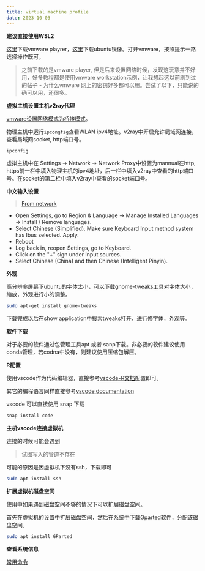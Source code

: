 ```yaml
---
title: virtual machine profile
date: 2023-10-03
---
```


**建议直接使用WSL2**


[这里](https://www.vmware.com/products/workstation-player/workstation-player-evaluation.html)下载vmware playrer，[这里](https://ubuntu.com/download/desktop)下载ubuntu镜像。打开vmware，按照提示一路选择操作既可。

>之前下载的是vmware player, 但是后来设置网络时候，发现这玩意并不好用，好多教程都是使用vmware workstation示例，让我想起这以前刷到过的帖子 - 为什么vmware 网上的密钥好多都可以用。尝试了以下，只能说的确可以用，还很多。

**虚拟主机设置主机v2ray代理**

[vmware设置网络模式为桥接模式](https://segmentfault.com/a/1190000039918994)。

物理主机中运行`ipcongfig`查看WLAN ipv4地址。v2ray中开启允许局域网连接，查看局域网socket, http端口号。

```cmd
ipconfig
```

虚拟主机中在 Settings -> Network -> Network Proxy中设置为mannual在http, https前一栏中填入物理主机的ipv4地址，后一栏中填入v2ray中查看的http端口号。在socket的第二栏中填入v2ray中查看的socket端口号。

**中文输入设置**

> [From network](https://askubuntu.com/questions/1408873/ubuntu-22-04-chinese-simplified-pinyin-input-support)

- Open Settings, go to Region & Language -> Manage Installed Languages -> Install / Remove languages.
- Select Chinese (Simplified). Make sure Keyboard Input method system has Ibus selected. Apply.
- Reboot
- Log back in, reopen Settings, go to Keyboard.
- Click on the "+" sign under Input sources.
- Select Chinese (China) and then Chinese (Intelligent Pinyin).

**外观**

高分辨率屏幕下ubuntu的字体太小，可以下载gnome-tweaks工具对字体大小，缩放，外观进行小的调整。

```bash
sudo apt-get install gnome-tweaks
```

下载完成以后在show application中搜索tweaks打开，进行修字体，外观等。

**软件下载**

对于必要的软件通过包管理工具apt 或者 sanp下载。非必要的软件建议使用conda管理，若codna中没有，则建议使用压缩包解压。

**R配置**

使用vscode作为代码编辑器，直接参考[vscode-R文档](https://github.com/REditorSupport/vscode-R/wiki/Getting-Started)配置即可。

其它的编程语言同样直接参考[vscode documentation](https://code.visualstudio.com/docs)

vscode 可以直接使用 snap 下载

```bash
snap install code
```

**主机vscode连接虚拟机**

连接的时候可能会遇到

>试图写入的管道不存在

可能的原因是因虚拟机下没有ssh，下载即可

```bash
sudo apt install ssh
```

**扩展虚拟机磁盘空间**

使用中如果遇到磁盘空间不够的情况下可以扩展磁盘空间。

首先在虚拟机的设置中扩展磁盘空间，然后在系统中下载Gparted软件，分配该磁盘空间。

```bash
sudo apt install GParted
```

**查看系统信息**

[常用命令](https://www.tecmint.com/commands-to-collect-system-and-hardware-information-in-linux/)
